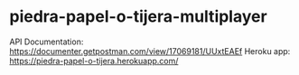 # piedra-papel-o-tijera-multiplayer

API Documentation: https://documenter.getpostman.com/view/17069181/UUxtEAEf
Heroku app: https://piedra-papel-o-tijera.herokuapp.com/
